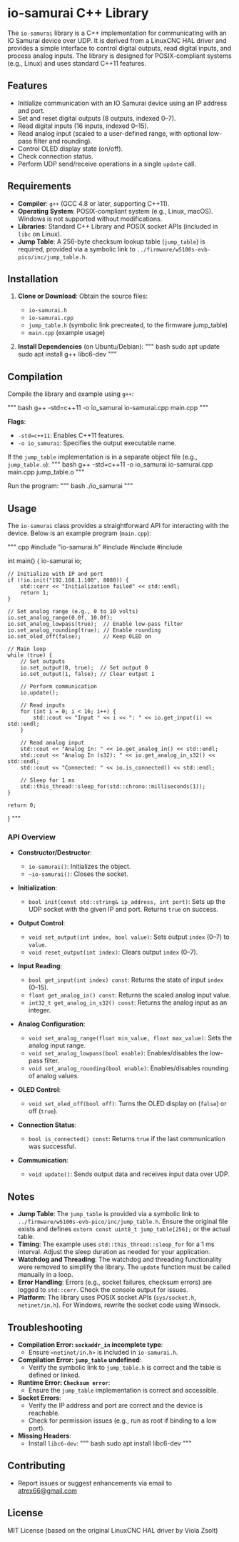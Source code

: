 # io-samurai C++ Library

The `io-samurai` library is a C++ implementation for communicating with an IO Samurai device over UDP. It is derived from a LinuxCNC HAL driver and provides a simple interface to control digital outputs, read digital inputs, and process analog inputs. The library is designed for POSIX-compliant systems (e.g., Linux) and uses standard C++11 features.

## Features
- Initialize communication with an IO Samurai device using an IP address and port.
- Set and reset digital outputs (8 outputs, indexed 0–7).
- Read digital inputs (16 inputs, indexed 0–15).
- Read analog input (scaled to a user-defined range, with optional low-pass filter and rounding).
- Control OLED display state (on/off).
- Check connection status.
- Perform UDP send/receive operations in a single `update` call.

## Requirements
- **Compiler**: `g++` (GCC 4.8 or later, supporting C++11).
- **Operating System**: POSIX-compliant system (e.g., Linux, macOS). Windows is not supported without modifications.
- **Libraries**: Standard C++ Library and POSIX socket APIs (included in `libc` on Linux).
- **Jump Table**: A 256-byte checksum lookup table (`jump_table`) is required, provided via a symbolic link to `../firmware/w5100s-evb-pico/inc/jump_table.h`.

## Installation
1. **Clone or Download**: Obtain the source files:
   - `io-samurai.h`
   - `io-samurai.cpp`
   - `jump_table.h`  (symbolic link precreated, to the firmware jump_table)
   - `main.cpp` (example usage)

2. **Install Dependencies** (on Ubuntu/Debian):
   """
   bash
   sudo apt update
   sudo apt install g++ libc6-dev
   """

## Compilation
Compile the library and example using `g++`:

"""
bash
g++ -std=c++11 -o io_samurai io-samurai.cpp main.cpp
"""

**Flags**:
- `-std=c++11`: Enables C++11 features.
- `-o io_samurai`: Specifies the output executable name.

If the `jump_table` implementation is in a separate object file (e.g., `jump_table.o`):
"""
bash
g++ -std=c++11 -o io_samurai io-samurai.cpp main.cpp jump_table.o
"""

Run the program:
"""
bash
./io_samurai
"""

## Usage
The `io-samurai` class provides a straightforward API for interacting with the device. Below is an example program (`main.cpp`):

"""
cpp
#include "io-samurai.h"
#include <iostream>
#include <chrono>
#include <thread>

int main() {
    io-samurai io;

    // Initialize with IP and port
    if (!io.init("192.168.1.100", 8080)) {
        std::cerr << "Initialization failed" << std::endl;
        return 1;
    }

    // Set analog range (e.g., 0 to 10 volts)
    io.set_analog_range(0.0f, 10.0f);
    io.set_analog_lowpass(true);  // Enable low-pass filter
    io.set_analog_rounding(true); // Enable rounding
    io.set_oled_off(false);       // Keep OLED on

    // Main loop
    while (true) {
        // Set outputs
        io.set_output(0, true);  // Set output 0
        io.set_output(1, false); // Clear output 1

        // Perform communication
        io.update();

        // Read inputs
        for (int i = 0; i < 16; i++) {
            std::cout << "Input " << i << ": " << io.get_input(i) << std::endl;
        }

        // Read analog input
        std::cout << "Analog In: " << io.get_analog_in() << std::endl;
        std::cout << "Analog In (s32): " << io.get_analog_in_s32() << std::endl;
        std::cout << "Connected: " << io.is_connected() << std::endl;

        // Sleep for 1 ms
        std::this_thread::sleep_for(std::chrono::milliseconds(1));
    }

    return 0;
}
"""

### API Overview
- **Constructor/Destructor**:
  - `io-samurai()`: Initializes the object.
  - `~io-samurai()`: Closes the socket.

- **Initialization**:
  - `bool init(const std::string& ip_address, int port)`: Sets up the UDP socket with the given IP and port. Returns `true` on success.

- **Output Control**:
  - `void set_output(int index, bool value)`: Sets output `index` (0–7) to `value`.
  - `void reset_output(int index)`: Clears output `index` (0–7).

- **Input Reading**:
  - `bool get_input(int index) const`: Returns the state of input `index` (0–15).
  - `float get_analog_in() const`: Returns the scaled analog input value.
  - `int32_t get_analog_in_s32() const`: Returns the analog input as an integer.

- **Analog Configuration**:
  - `void set_analog_range(float min_value, float max_value)`: Sets the analog input range.
  - `void set_analog_lowpass(bool enable)`: Enables/disables the low-pass filter.
  - `void set_analog_rounding(bool enable)`: Enables/disables rounding of analog values.

- **OLED Control**:
  - `void set_oled_off(bool off)`: Turns the OLED display on (`false`) or off (`true`).

- **Connection Status**:
  - `bool is_connected() const`: Returns `true` if the last communication was successful.

- **Communication**:
  - `void update()`: Sends output data and receives input data over UDP.

## Notes
- **Jump Table**: The `jump_table` is provided via a symbolic link to `../firmware/w5100s-evb-pico/inc/jump_table.h`. Ensure the original file exists and defines `extern const uint8_t jump_table[256];` or the actual table.
- **Timing**: The example uses `std::this_thread::sleep_for` for a 1 ms interval. Adjust the sleep duration as needed for your application.
- **Watchdog and Threading**: The watchdog and threading functionality were removed to simplify the library. The `update` function must be called manually in a loop.
- **Error Handling**: Errors (e.g., socket failures, checksum errors) are logged to `std::cerr`. Check the console output for issues.
- **Platform**: The library uses POSIX socket APIs (`sys/socket.h`, `netinet/in.h`). For Windows, rewrite the socket code using Winsock.

## Troubleshooting
- **Compilation Error: `sockaddr_in` incomplete type**:
  - Ensure `<netinet/in.h>` is included in `io-samurai.h`.
- **Compilation Error: `jump_table` undefined**:
  - Verify the symbolic link to `jump_table.h` is correct and the table is defined or linked.
- **Runtime Error: `Checksum error`**:
  - Ensure the `jump_table` implementation is correct and accessible.
- **Socket Errors**:
  - Verify the IP address and port are correct and the device is reachable.
  - Check for permission issues (e.g., run as root if binding to a low port).
- **Missing Headers**:
  - Install `libc6-dev`:
    """
    bash
    sudo apt install libc6-dev
    """

## Contributing
- Report issues or suggest enhancements via email to atrex66@gmail.com

## License
MIT License (based on the original LinuxCNC HAL driver by Viola Zsolt)
